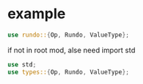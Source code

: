 # example 

```rust
use rundo::{Op, Rundo, ValueType};
```

if not in root mod, alse need import std

```rust
use std;
use types::{Op, Rundo, ValueType};
```
